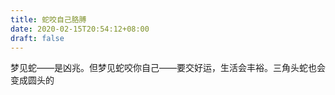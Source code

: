 ```yaml
---
title: 蛇咬自己胳膊
date: 2020-02-15T20:54:12+08:00
draft: false
---
```


梦见蛇——是凶兆。但梦见蛇咬你自己——要交好运，生活会丰裕。三角头蛇也会变成圆头的